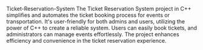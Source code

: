   Ticket-Reservation-System
The Ticket Reservation System project in C++ simplifies and automates the ticket booking process for events or transportation. It's user-friendly for both admins and users, utilizing the power of C++ to create a reliable system. Users can easily book tickets, and administrators can manage events effortlessly. The project enhances efficiency and convenience in the ticket reservation experience.
